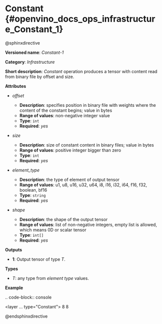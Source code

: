 # Constant {#openvino_docs_ops_infrastructure_Constant_1}

@sphinxdirective

**Versioned name**: *Constant-1*

**Category**: *Infrastructure*

**Short description**: *Constant* operation produces a tensor with content read from binary file by offset and size.

**Attributes**

* *offset*

  * **Description**: specifies position in binary file with weights where the content of the constant begins; value in bytes
  * **Range of values**: non-negative integer value
  * **Type**: ``int``
  * **Required**: *yes*

* *size*

  * **Description**: size of constant content in binary files; value in bytes
  * **Range of values**: positive integer bigger than zero
  * **Type**: ``int``
  * **Required**: *yes*

* *element_type*

  * **Description**: the type of element of output tensor
  * **Range of values**: u1, u8, u16, u32, u64, i8, i16, i32, i64, f16, f32, boolean, bf16
  * **Type**: ``string``
  * **Required**: *yes*

* *shape*

  * **Description**: the shape of the output tensor
  * **Range of values**: list of non-negative integers, empty list is allowed, which means 0D or scalar tensor
  * **Type**: ``int[]``
  * **Required**: *yes*


**Outputs**

* **1**: Output tensor of type *T*.

**Types**

* *T*: any type from *element type* values.

**Example**

.. code-block:: console
   
   <layer ... type="Constant">
       <data offset="1000" size="256" element_type="f32" shape="8,8"/>
       <output>
           <port id="1">
               <dim>8</dim>
               <dim>8</dim>
           </port>
       </output>
   </layer>

@endsphinxdirective

